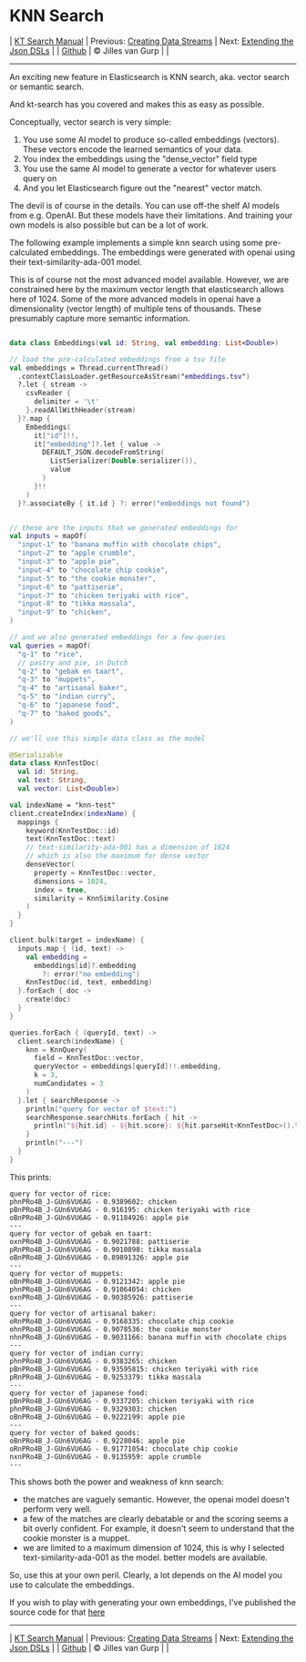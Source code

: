 # KNN Search 

| [KT Search Manual](README.md) | Previous: [Creating Data Streams](DataStreams.md) | Next: [Extending the Json DSLs](ExtendingTheDSL.md) |
| [Github](https://github.com/jillesvangurp/kt-search) | &copy; Jilles van Gurp |  |

---                

An exciting new feature in Elasticsearch is KNN search, aka. vector search or semantic search.

And kt-search has you covered and makes this as easy as possible.

Conceptually, vector search is very simple:

1. You use some AI model to produce so-called embeddings (vectors). 
These vectors encode the learned semantics of your data.
1. You index the embeddings using the "dense_vector" field type
1. You use the same AI model to generate a vector for whatever users query on
1. And you let Elasticsearch figure out the "nearest" vector match.

The devil is of course in the details. You can use off-the shelf AI models from e.g. OpenAI. But these 
models have their limitations. And training your own models is also possible but can be a lot of work.
        
The following example implements a simple knn search using some pre-calculated embeddings.
The embeddings were generated with openai using their text-similarity-ada-001 model.

This is of course not the most advanced model available. However, we are constrained here by the maximum vector length
that elasticsearch allows here of 1024. Some of the more advanced models in openai have a dimensionality 
(vector length) of multiple tens of thousands. These presumably capture more semantic information.

```kotlin

data class Embeddings(val id: String, val embedding: List<Double>)

// load the pre-calculated embeddings from a tsv file
val embeddings = Thread.currentThread()
  .contextClassLoader.getResourceAsStream("embeddings.tsv")
  ?.let { stream ->
    csvReader {
      delimiter = '\t'
    }.readAllWithHeader(stream)
  }?.map {
    Embeddings(
      it["id"]!!,
      it["embedding"]?.let { value ->
        DEFAULT_JSON.decodeFromString(
          ListSerializer(Double.serializer()),
          value
        )
      }!!
    )
  }?.associateBy { it.id } ?: error("embeddings not found")


// these are the inputs that we generated embeddings for
val inputs = mapOf(
  "input-1" to "banana muffin with chocolate chips",
  "input-2" to "apple crumble",
  "input-3" to "apple pie",
  "input-4" to "chocolate chip cookie",
  "input-5" to "the cookie monster",
  "input-6" to "pattiserie",
  "input-7" to "chicken teriyaki with rice",
  "input-8" to "tikka massala",
  "input-9" to "chicken",
)

// and we also generated embeddings for a few queries
val queries = mapOf(
  "q-1" to "rice",
  // pastry and pie, in Dutch
  "q-2" to "gebak en taart",
  "q-3" to "muppets",
  "q-4" to "artisanal baker",
  "q-5" to "indian curry",
  "q-6" to "japanese food",
  "q-7" to "baked goods",
)

// we'll use this simple data class as the model

@Serializable
data class KnnTestDoc(
  val id: String,
  val text: String,
  val vector: List<Double>)

val indexName = "knn-test"
client.createIndex(indexName) {
  mappings {
    keyword(KnnTestDoc::id)
    text(KnnTestDoc::text)
    // text-similarity-ada-001 has a dimension of 1024
    // which is also the maximum for dense vector
    denseVector(
      property = KnnTestDoc::vector,
      dimensions = 1024,
      index = true,
      similarity = KnnSimilarity.Cosine
    )
  }
}

client.bulk(target = indexName) {
  inputs.map { (id, text) ->
    val embedding =
      embeddings[id]?.embedding
        ?: error("no embedding")
    KnnTestDoc(id, text, embedding)
  }.forEach { doc ->
    create(doc)
  }
}

queries.forEach { (queryId, text) ->
  client.search(indexName) {
    knn = KnnQuery(
      field = KnnTestDoc::vector,
      queryVector = embeddings[queryId]!!.embedding,
      k = 3,
      numCandidates = 3
    )
  }.let { searchResponse ->
    println("query for vector of $text:")
    searchResponse.searchHits.forEach { hit ->
      println("${hit.id} - ${hit.score}: ${hit.parseHit<KnnTestDoc>().text}")
    }
    println("---")
  }
}
```

This prints:

```text
query for vector of rice:
phnPRo4B_J-GUn6VU6AG - 0.9389602: chicken
pBnPRo4B_J-GUn6VU6AG - 0.916195: chicken teriyaki with rice
oBnPRo4B_J-GUn6VU6AG - 0.91184926: apple pie
---
query for vector of gebak en taart:
oxnPRo4B_J-GUn6VU6AG - 0.9021788: pattiserie
pRnPRo4B_J-GUn6VU6AG - 0.9010898: tikka massala
oBnPRo4B_J-GUn6VU6AG - 0.89891326: apple pie
---
query for vector of muppets:
oBnPRo4B_J-GUn6VU6AG - 0.9121342: apple pie
phnPRo4B_J-GUn6VU6AG - 0.91064054: chicken
oxnPRo4B_J-GUn6VU6AG - 0.90385926: pattiserie
---
query for vector of artisanal baker:
oRnPRo4B_J-GUn6VU6AG - 0.9168335: chocolate chip cookie
ohnPRo4B_J-GUn6VU6AG - 0.9078536: the cookie monster
nhnPRo4B_J-GUn6VU6AG - 0.9031166: banana muffin with chocolate chips
---
query for vector of indian curry:
phnPRo4B_J-GUn6VU6AG - 0.9383265: chicken
pBnPRo4B_J-GUn6VU6AG - 0.93595815: chicken teriyaki with rice
pRnPRo4B_J-GUn6VU6AG - 0.9253379: tikka massala
---
query for vector of japanese food:
pBnPRo4B_J-GUn6VU6AG - 0.9337205: chicken teriyaki with rice
phnPRo4B_J-GUn6VU6AG - 0.9329303: chicken
oBnPRo4B_J-GUn6VU6AG - 0.9222199: apple pie
---
query for vector of baked goods:
oBnPRo4B_J-GUn6VU6AG - 0.9228046: apple pie
oRnPRo4B_J-GUn6VU6AG - 0.91771054: chocolate chip cookie
nxnPRo4B_J-GUn6VU6AG - 0.9135959: apple crumble
---
```

This shows both the power and weakness of knn search:

- the matches are vaguely semantic. However, the openai model doesn't perform very well.
- a few of the matches are clearly debatable or and the scoring seems a bit overly confident. For example, 
it doesn't seem to understand that the cookie monster is a muppet. 
- we are limited to a maximum dimension of 1024, this is why I selected text-similarity-ada-001 as the model.
better models are available.

So, use this at your own peril. Clearly, a lot depends on the AI model you use to calculate the embeddings.

If you wish to play with generating your own embeddings, I've published the source code for that 
[here](https://github.com/jillesvangurp/openai-embeddings-processor)



---

| [KT Search Manual](README.md) | Previous: [Creating Data Streams](DataStreams.md) | Next: [Extending the Json DSLs](ExtendingTheDSL.md) |
| [Github](https://github.com/jillesvangurp/kt-search) | &copy; Jilles van Gurp |  |